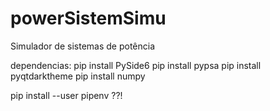 # powerSistemSimu
Simulador de sistemas de potência

dependencias:
    pip install PySide6
    pip install pypsa
    pip install pyqtdarktheme
    pip install numpy


pip install --user pipenv ??!